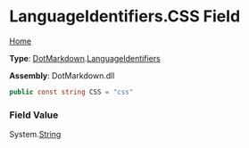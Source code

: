 # LanguageIdentifiers\.CSS Field

[Home](../../../README.md)

**Type**: [DotMarkdown](../../README.md)\.[LanguageIdentifiers](../README.md)

**Assembly**: DotMarkdown\.dll

```csharp
public const string CSS = "css"
```

### Field Value

System\.[String](https://docs.microsoft.com/en-us/dotnet/api/system.string)